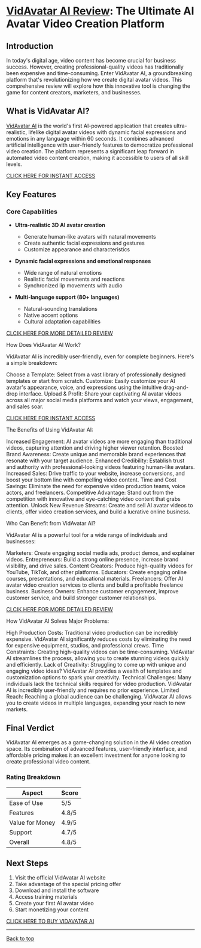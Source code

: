 # [VidAvatar AI Review](https://www.prosoftreviews.com/vidavatar-ai-review-the-ultimate-ai-powered-app-ai-avatar-video-creation-tool/): The Ultimate AI Avatar Video Creation Platform

## Introduction

In today's digital age, video content has become crucial for business success. However, creating professional-quality videos has traditionally been expensive and time-consuming. Enter VidAvatar AI, a groundbreaking platform that's revolutionizing how we create digital avatar videos. This comprehensive review will explore how this innovative tool is changing the game for content creators, marketers, and businesses.

## What is VidAvatar AI?

[VidAvatar AI](https://www.prosoftreviews.com/vidavatar-ai-review-the-ultimate-ai-powered-app-ai-avatar-video-creation-tool/) is the world's first AI-powered application that creates ultra-realistic, lifelike digital avatar videos with dynamic facial expressions and emotions in any language within 60 seconds. It combines advanced artificial intelligence with user-friendly features to democratize professional video creation. The platform represents a significant leap forward in automated video content creation, making it accessible to users of all skill levels.

[CLICK HERE FOR INSTANT ACCESS](https://warriorplus.com/o2/a/km6bb3y/0)

## Key Features

### Core Capabilities

* **Ultra-realistic 3D AI avatar creation**
  * Generate human-like avatars with natural movements
  * Create authentic facial expressions and gestures
  * Customize appearance and characteristics

* **Dynamic facial expressions and emotional responses**
  * Wide range of natural emotions
  * Realistic facial movements and reactions
  * Synchronized lip movements with audio

* **Multi-language support (80+ languages)**
  * Natural-sounding translations
  * Native accent options
  * Cultural adaptation capabilities

[CLCIK HERE FOR MORE DETAILED REVIEW](https://www.prosoftreviews.com/vidavatar-ai-review-the-ultimate-ai-powered-app-ai-avatar-video-creation-tool/)

How Does VidAvatar AI Work?

VidAvatar AI is incredibly user-friendly, even for complete beginners. Here's a simple breakdown:

  Choose a Template: Select from a vast library of professionally designed templates or start from scratch.
  Customize: Easily customize your AI avatar's appearance, voice, and expressions using the intuitive drag-and-drop interface.
  Upload & Profit: Share your captivating AI avatar videos across all major social media platforms and watch your views, engagement, and sales soar.

  [CLICK HERE FOR INSTANT ACCESS](https://warriorplus.com/o2/a/km6bb3y/0)

The Benefits of Using VidAvatar AI:

  Increased Engagement: AI avatar videos are more engaging than traditional videos, capturing attention and driving higher viewer retention.
  Boosted Brand Awareness: Create unique and memorable brand experiences that resonate with your target audience.
  Enhanced Credibility: Establish trust and authority with professional-looking videos featuring human-like avatars.
  Increased Sales: Drive traffic to your website, increase conversions, and boost your bottom line with compelling video content.
  Time and Cost Savings: Eliminate the need for expensive video production teams, voice actors, and freelancers.
  Competitive Advantage: Stand out from the competition with innovative and eye-catching video content that grabs attention.
  Unlock New Revenue Streams: Create and sell AI avatar videos to clients, offer video creation services, and build a lucrative online business.

Who Can Benefit from VidAvatar AI?

VidAvatar AI is a powerful tool for a wide range of individuals and businesses:

  Marketers: Create engaging social media ads, product demos, and explainer videos.
  Entrepreneurs: Build a strong online presence, increase brand visibility, and drive sales.
  Content Creators: Produce high-quality videos for YouTube, TikTok, and other platforms.
  Educators: Create engaging online courses, presentations, and educational materials.
  Freelancers: Offer AI avatar video creation services to clients and build a profitable freelance business.
  Business Owners: Enhance customer engagement, improve customer service, and build stronger customer relationships.
  
[CLCIK HERE FOR MORE DETAILED REVIEW](https://www.prosoftreviews.com/vidavatar-ai-review-the-ultimate-ai-powered-app-ai-avatar-video-creation-tool/)

How VidAvatar AI Solves Major Problems:

  High Production Costs: Traditional video production can be incredibly expensive. VidAvatar AI significantly reduces costs by eliminating the need for expensive equipment, studios, and professional crews.
  Time Constraints: Creating high-quality videos can be time-consuming. VidAvatar AI streamlines the process, allowing you to create stunning videos quickly and efficiently.
  Lack of Creativity: Struggling to come up with unique and engaging video ideas? VidAvatar AI provides a wealth of templates and customization options to spark your creativity.
  Technical Challenges: Many individuals lack the technical skills required for video production. VidAvatar AI is incredibly user-friendly and requires no prior experience.
  Limited Reach: Reaching a global audience can be challenging. VidAvatar AI allows you to create videos in multiple languages, expanding your reach to new markets.

## Final Verdict

VidAvatar AI emerges as a game-changing solution in the AI video creation space. Its combination of advanced features, user-friendly interface, and affordable pricing makes it an excellent investment for anyone looking to create professional video content.

### Rating Breakdown

| Aspect | Score |
|--------|--------|
| Ease of Use | 5/5 |
| Features | 4.8/5 |
| Value for Money | 4.9/5 |
| Support | 4.7/5 |
| Overall | 4.8/5 |

## Next Steps

1. Visit the official VidAvatar AI website
2. Take advantage of the special pricing offer
3. Download and install the software
4. Access training materials
5. Create your first AI avatar video
6. Start monetizing your content

[CLICK HERE TO BUY VIDAVATAR AI](https://warriorplus.com/o2/a/km6bb3y/0)

---

[Back to top](#vidavatar-ai-review-2024-the-ultimate-ai-avatar-video-creation-platform)
